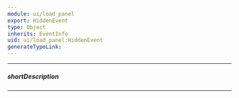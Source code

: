 ```yaml
---
module: ui/load_panel
export: HiddenEvent
type: Object
inherits: EventInfo
uid: ui/load_panel:HiddenEvent
generateTypeLink: 
---
```

---
##### shortDescription
<!-- Description goes here -->

---
<!-- Description goes here -->